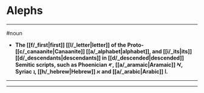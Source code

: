 # Alephs
---
#noun
- **The [[f/_first|first]] [[l/_letter|letter]] of the Proto-[[c/_canaanite|Canaanite]] [[a/_alphabet|alphabet]], and [[i/_its|its]] [[d/_descendants|descendants]] in [[d/_descended|descended]] Semitic scripts, such as Phoenician 𐤀, [[a/_aramaic|Aramaic]] 𐡀, Syriac ܐ, [[h/_hebrew|Hebrew]] א and [[a/_arabic|Arabic]] ا.**
---
---
